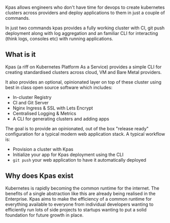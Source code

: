 Kpas allows engineers who don't have time for devops to create kubernetes clusters across providers and deploy applications to them in just a couple of commands.

In just two commands kpas provides a fully working cluster with CI, git push deployment along with log aggregation and an familiar CLI for interacting (think logs, consoles etc) with running applications.

## What is it

Kpas (a riff on Kubernetes Platform As a Service) provides a simple CLI for creating standardised clusters across cloud, VM and Bare Metal providers.

It also provides an optional, opinionated layer on top of these cluster using best in class open source software which includes:

- In-cluster Registry
- CI and Git Server
- Nginx Ingress & SSL with Lets Encrypt
- Centralised Logging & Metrics
- A CLI for generating clusters and adding apps

The goal is to provide an opinionated, out of the box "release ready" configuration for a typical modern web application stack. A typical workflow is:

- Provision a cluster with Kpas
- Initialize your app for Kpas deployment using the CLI
- `git push` your web application to have it automatically deployed

## Why does Kpas exist

Kubernetes is rapidly becoming the common runtime for the internet. The benefits of a single abstraction like this are already being realised in the Enterprise. Kpas aims to make the efficiency of a common runtime for everything available to everyone from individual developers wanting to efficiently run lots of side projects to startups wanting to put a solid foundation for future growth in place.